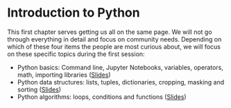 # Introduction to Python

This first chapter serves getting us all on the same page. We will not go through everything in detail and focus on community needs. Depending on which of these four items the people are most curious about, we will focus on these specific topics during the first session:

* Python basics: Command line, Jupyter Notebooks, variables, operators, math, importing libraries ([Slides](docs/day1a_Python_Introduction/Python_basics.pdf))
* Python data structures: lists, tuples, dictionaries, cropping, masking and sorting ([Slides](docs/day1a_Python_Introduction/Python_data_structures.pdf))
* Python algorithms: loops, conditions and functions ([Slides](docs/day1a_Python_Introduction/Python_algorithms.pdf))
